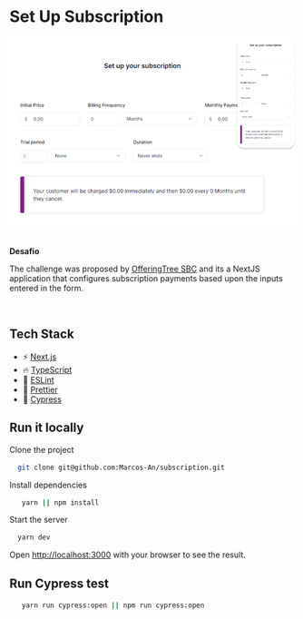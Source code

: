 # Set Up Subscription

<a href="https://subscription-set-up.vercel.app/" target="_blank">
  <img src="/public/assets/images/banner.png" alt="banner">
</a> 
<br> 
<br>  


**Desafio**
  
The challenge was proposed by [OfferingTree SBC](https://www.bycoders.co/](https://www.offeringtree.com/)) and its a NextJS application that configures subscription payments based upon the inputs entered
in the form.
 
  <br/>
  
## Tech Stack

- ⚡ [Next.js](https://nextjs.org)
- 🔥 [TypeScript](https://www.typescriptlang.org)
- 📏 [ESLint](https://eslint.org)
- 🌈 [Prettier](https://prettier.io)
- 🤖 [Cypress](https://www.cypress.io/) 



## Run it locally

Clone the project

```bash
  git clone git@github.com:Marcos-An/subscription.git
```

Install dependencies

```bash
   yarn || npm install
```

Start the server

```bash
  yarn dev
```
 

Open [http://localhost:3000](http://localhost:3000) with your browser to see the result.
   

## Run Cypress test

```bash
   yarn run cypress:open || npm run cypress:open
``` 
